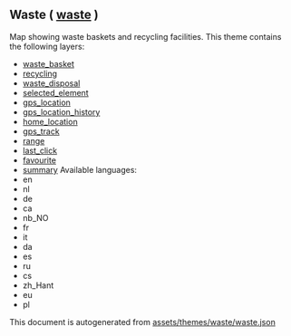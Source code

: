[//]: # (WARNING: this file is automatically generated. Please find the sources at the bottom and edit those sources)

## Waste ( [waste](https://mapcomplete.org/waste) )
Map showing waste baskets and recycling facilities.
This theme contains the following layers:
 - [waste_basket](../Layers/waste_basket.md)
 - [recycling](../Layers/recycling.md)
 - [waste_disposal](../Layers/waste_disposal.md)
 - [selected_element](../Layers/selected_element.md)
 - [gps_location](../Layers/gps_location.md)
 - [gps_location_history](../Layers/gps_location_history.md)
 - [home_location](../Layers/home_location.md)
 - [gps_track](../Layers/gps_track.md)
 - [range](../Layers/range.md)
 - [last_click](../Layers/last_click.md)
 - [favourite](../Layers/favourite.md)
 - [summary](../Layers/summary.md)
Available languages:
 - en
 - nl
 - de
 - ca
 - nb_NO
 - fr
 - it
 - da
 - es
 - ru
 - cs
 - zh_Hant
 - eu
 - pl


This document is autogenerated from [assets/themes/waste/waste.json](https://github.com/pietervdvn/MapComplete/blob/develop/assets/themes/waste/waste.json)
